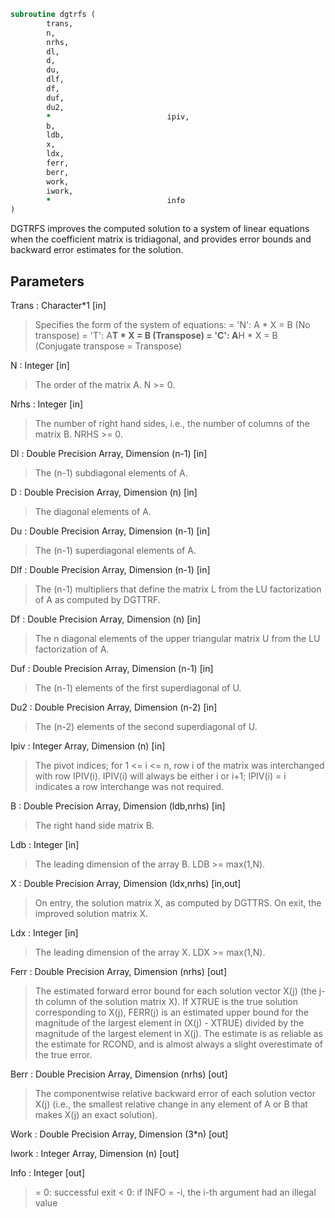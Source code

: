 ```fortran
subroutine dgtrfs (
		trans,
		n,
		nrhs,
		dl,
		d,
		du,
		dlf,
		df,
		duf,
		du2,
		*                          ipiv,
		b,
		ldb,
		x,
		ldx,
		ferr,
		berr,
		work,
		iwork,
		*                          info
)
```

 DGTRFS improves the computed solution to a system of linear
 equations when the coefficient matrix is tridiagonal, and provides
 error bounds and backward error estimates for the solution.

## Parameters
Trans : Character*1 [in]
> Specifies the form of the system of equations:
> = 'N':  A * X = B     (No transpose)
> = 'T':  A**T * X = B  (Transpose)
> = 'C':  A**H * X = B  (Conjugate transpose = Transpose)

N : Integer [in]
> The order of the matrix A.  N >= 0.

Nrhs : Integer [in]
> The number of right hand sides, i.e., the number of columns
> of the matrix B.  NRHS >= 0.

Dl : Double Precision Array, Dimension (n-1) [in]
> The (n-1) subdiagonal elements of A.

D : Double Precision Array, Dimension (n) [in]
> The diagonal elements of A.

Du : Double Precision Array, Dimension (n-1) [in]
> The (n-1) superdiagonal elements of A.

Dlf : Double Precision Array, Dimension (n-1) [in]
> The (n-1) multipliers that define the matrix L from the
> LU factorization of A as computed by DGTTRF.

Df : Double Precision Array, Dimension (n) [in]
> The n diagonal elements of the upper triangular matrix U from
> the LU factorization of A.

Duf : Double Precision Array, Dimension (n-1) [in]
> The (n-1) elements of the first superdiagonal of U.

Du2 : Double Precision Array, Dimension (n-2) [in]
> The (n-2) elements of the second superdiagonal of U.

Ipiv : Integer Array, Dimension (n) [in]
> The pivot indices; for 1 <= i <= n, row i of the matrix was
> interchanged with row IPIV(i).  IPIV(i) will always be either
> i or i+1; IPIV(i) = i indicates a row interchange was not
> required.

B : Double Precision Array, Dimension (ldb,nrhs) [in]
> The right hand side matrix B.

Ldb : Integer [in]
> The leading dimension of the array B.  LDB >= max(1,N).

X : Double Precision Array, Dimension (ldx,nrhs) [in,out]
> On entry, the solution matrix X, as computed by DGTTRS.
> On exit, the improved solution matrix X.

Ldx : Integer [in]
> The leading dimension of the array X.  LDX >= max(1,N).

Ferr : Double Precision Array, Dimension (nrhs) [out]
> The estimated forward error bound for each solution vector
> X(j) (the j-th column of the solution matrix X).
> If XTRUE is the true solution corresponding to X(j), FERR(j)
> is an estimated upper bound for the magnitude of the largest
> element in (X(j) - XTRUE) divided by the magnitude of the
> largest element in X(j).  The estimate is as reliable as
> the estimate for RCOND, and is almost always a slight
> overestimate of the true error.

Berr : Double Precision Array, Dimension (nrhs) [out]
> The componentwise relative backward error of each solution
> vector X(j) (i.e., the smallest relative change in
> any element of A or B that makes X(j) an exact solution).

Work : Double Precision Array, Dimension (3*n) [out]

Iwork : Integer Array, Dimension (n) [out]

Info : Integer [out]
> = 0:  successful exit
> < 0:  if INFO = -i, the i-th argument had an illegal value

